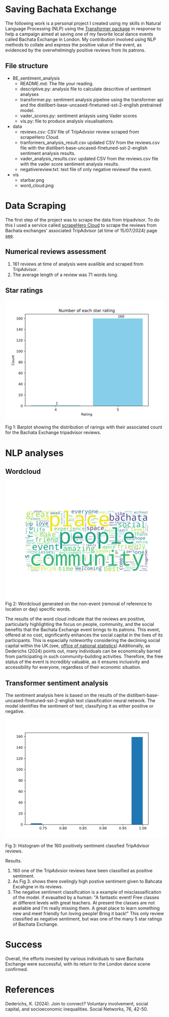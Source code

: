    # Saving Bachata Exchange

The following work is a personal project I created using my skills in Natural Language Processing (NLP) using the [Transformer package](https://huggingface.co/) in response to help a campaign aimed at saving one of my favorite local dance events called Bachata Exchange in London. My contribution involved using NLP methods to collate and express the positive value of the event, as evidenced by the overwhelmingly positive reviews from its patrons.

## File structure

- BE_sentiment_analysis
   - README.md: The file your reading.
   - descriptive.py: analysis file to calculate descritive of sentiment analyses
   - transformer.py: sentiment analysis pipeline using the transformer api and the distilbert-base-uncased-finetuned-sst-2-english pretrained model.
   - vader_scores.py: sentiment anlaysis using Vader scores
   - vis.py: file to produce analysis visualisations.
- data
   - reviews.csv: CSV file of TripAdvsior review scraped from scrapeHero Cloud.
   - tranformers_analysis_result.csv updated CSV from the reviews.csv file with the distilbert-base-uncased-finetuned-sst-2-english sentiment analysis results.
   - vader_analysis_results.csv: updated CSV from the reviews.csv file with the vader score sentiment analysis results.
   - negativereview.txt: text file of only negative reviewof the event.
- vis
   - starbar.png 
   - word_cloud.png  

# Data Scraping
The first step of the project was to scrape the data from tripadvisor. To do this I used a service called [scrapeHero Cloud](https://cloud.scrapehero.com/crawlers) to scrape the reviews from Bachata exchanges' associated TripAdvisor (at time of 15/07/2024) page [see](https://www.tripadvisor.co.uk/Attraction_Review-g186338-d26663269-Reviews-Bachata_Exchange-London_England.html).

## Numerical reviews assessment

1. 161 reviews at time of analysis were availible and scraped from TripAdvisor.
2. The average length of a review was 71 words long.

## Star ratings
![starbar](vis/starbar.png)

Fig 1: Barplot showing the distribution of rarings with their associated count for the Bachata Exchange tripadvisor reviews.

# NLP analyses

## Wordcloud
![wordcloud](vis/word_cloud.png)
Fig 2: Wordcloud generated on the non-event (removal of reference to location or day) specific words.

The results of the word cloud indicate that the reviews are positive, particularly highlighting the focus on people, community, and the social benefits that the Bachata Exchange event brings to its patrons. This event, offered at no cost, significantly enhances the social capital in the lives of its participants. This is especially noteworthy considering the declining social capital within the UK.(see, [office of national statistics](https://www.gov.uk/government/statistics/social-capital-in-the-uk-2022)) Additionally, as Dederichs (2024) points out, many individuals can be economically barred from participating in such community-building activities. Therefore, the free status of the event is incredibly valuable, as it ensures inclusivity and accessibility for everyone, regardless of their economic situation.
## Transformer sentiment analysis

The sentiment analysis here is based on the results of the distilbert-base-uncased-finetuned-sst-2-english text classification neural network. The model identifies the sentiment of text, classifying it as either positive or negative.

![sentiment_scores](vis/transformer_scores.png)

Fig 3: Histogram  of the 160  positively sentiment classfied TripAdvisor reviews. 

Results.
1. 160 one of the TripAdvsior reviews have been classified as positive sentiment.
2. As Fig 3. shows there ovelingly high postive sentiment given to Bahcata Excahgne in its reviews.
3. The negative sentiment classification is a example of misclassaificaiton of the model. 
 if evaualted by a human: "A fantastic event! Free classes at different levels with great teachers. At present the classes are not available and I'm really missing them. A great place to learn something new and meet friendly fun loving people! Bring it back!" This only review classified as negative sentiment, but was one of the many 5 star ratings of Bachata Exchange.

# Success
Overall, the efforts invested by various individuals to save Bachata Exchange were successful, with its return to the London dance scene confirmed.

# References
Dederichs, K. (2024). Join to connect? Voluntary involvement, social capital, and socioeconomic inequalities. Social Networks, 76, 42-50.
